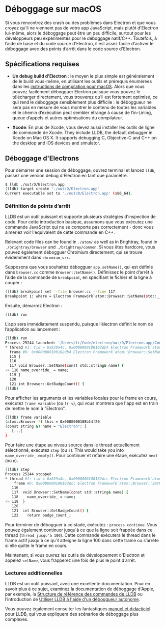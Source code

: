 # Déboggage sur macOS

Si vous rencontrez des crash ou des problèmes dans Electron et que vous croyez qu'il ne viennent pas de votre app JavaScript, mais plutôt d'Electron lui-même, alors le déboggage peut être un peu difficile, surtout pour les développeurs peu expérimentés pour le déboggage natif/C++. Toutefois, à l’aide de base et du code source d'Electron, il est assez facile d'activer le déboggage avec des points d’arrêt dans le code source d'Electron.

## Spécifications requises

* **Un debug build d'Electron** : le moyen le plus simple est généralement de le build vous-même, en utilisant les outils et prérequis énumérées dans les [instructions de compilation pour macOS](build-instructions-osx.md). Alors que vous pouvez facilement débogguer Electron puisque vous pouvez le télécharger directement, vous trouverez qu’il est fortement optimisé, ce qui rend le déboggage sensiblement plus difficile : le déboggueur ne sera pas en mesure de vous montrer le contenu de toutes les variables et le chemin d’exécution peut sembler étrange à cause de l’in-Lining, queue d’appels et autres optimisations du compilateur.

* **Xcode**: En plus de Xcode, vous devez aussi installer les outils de ligne de commande de Xcode. They include LLDB, the default debugger in Xcode on Mac OS X. It supports debugging C, Objective-C and C++ on the desktop and iOS devices and simulator.

## Déboggage d'Electrons

Pour démarrer une session de déboggage, ouvrez terminal et lancez `lldb`, passez une version debug d'Electron en tant que paramètre.

```bash
$ lldb ./out/D/Electron.app
(lldb) target create "./out/D/Electron.app"
Current executable set to './out/D/Electron.app' (x86_64).
```

### Définition de points d’arrêt

LLDB est un outil puissant et supporte plusieurs stratégies d'inspection de code. Pour cette introduction basique, assumons que vous exécutez une commande JavaScript qui ne se comporte pas correctement - donc vous aimeriez voir l'equivalent de cette commande en C++.

Relevant code files can be found in `./atom/` as well as in Brightray, found in `./brightray/browser` and `./brightray/common`. Si vous êtes hardcore, vous pouvez également débogguer Chromium directement, qui se trouve évidemment dans `chromium_src`.

Supposons que vous souhaitez débogguer `app.setName()`, qui est définie dans `browser.cc` comme `Browser::SetName()`. Définissez le point d’arrêt à l’aide de la commande de `breakpoint`, en spécifiant le fichier et la ligne à couper :

```bash
(lldb) breakpoint set --file browser.cc --line 117
Breakpoint 1: where = Electron Framework`atom::Browser::SetName(std::__1::basic_string<char, std::__1::char_traits<char>, std::__1::allocator<char> > const&) + 20 at browser.cc:118, address = 0x000000000015fdb4
```

Ensuite, démarrez Electron :

```bash
(lldb) run
```

L’app sera immédiatement suspendu, puisque l’électron définit le nom de l’application au lancement :

```bash
(lldb) run
Process 25244 launched: '/Users/fr/Code/electron/out/D/Electron.app/Contents/MacOS/Electron' (x86_64) Process 25244 stopped
* thread #1: tid = 0x839a4c, 0x0000000100162db4 Electron Framework`atom::Browser::SetName(this=0x0000000108b14f20, name="Electron") + 20 at browser.cc:118, queue = 'com.apple.main-thread', stop reason = breakpoint 1.1
  frame #0: 0x0000000100162db4 Electron Framework`atom::Browser::SetName(this=0x0000000108b14f20, name="Electron") + 20 at browser.cc:118 
  115 }
  116
  117 void Browser::SetName(const std::string& name) {
-> 118 name_override_ = name;
  119 }
  120
  121 int Browser::GetBadgeCount() { 
(lldb)
```

Pour afficher les arguments et les variables locales pour le frame en cours, exécutez `frame variable` (ou `fr v`), qui vous montrera que l'app est en train de mettre le nom à "Electron".

```bash
(lldb) frame variable 
(atom::Browser *) this = 0x0000000108b14f20 
(const string &) name = "Electron": {
   [...]
}
```

Pour faire une étape au niveau source dans le thread actuellement sélectionné, exécutez `step` (ou `s`). This would take you into `name_override_.empty()`. Pour continuer et refaire une étape, exécutez `next` (ou `n`).

```bash
(lldb) step
Process 25244 stopped
* thread #1: tid = 0x839a4c, 0x0000000100162dcc Electron Framework`atom::Browser::SetName(this=0x0000000108b14f20, name="Electron") + 44 at browser.cc:119, queue = 'com.apple.main-thread', stop reason = step in
    frame #0: 0x0000000100162dcc Electron Framework`atom::Browser::SetName(this=0x0000000108b14f20, name="Electron") + 44 at browser.cc:119
   116
   117  void Browser::SetName(const std::string& name) {
   118    name_override_ = name;
-> 119  }
   120
   121  int Browser::GetBadgeCount() {
   122    return badge_count_;
```

Pour terminer de débogguer à ce stade, exécutez : `process continue`. Vous pouvez également continuer jusqu'à ce que la ligne soit frappée dans ce thread (`thread jusqu'à 100`). Cette commande exécutera le thread dans le frame actif jusqu'à ce qu’il atteigne la ligne 100 dans cette trame ou s’arrête si elle quitte le frame en cours.

Maintenant, si vous ouvrez les outils de développement d'Electron et appelez `setName`, vous frapperez une fois de plus le point d’arrêt.

### Lectures additionnelles

LLDB est un outil puissant, avec une excellente documentation. Pour en savoir plus à ce sujet, examinez la documentation de déboggage d'Apple, par exemple, la [Structure de référence des commandes de LLDB](https://developer.apple.com/library/mac/documentation/IDEs/Conceptual/gdb_to_lldb_transition_guide/document/lldb-basics.html#//apple_ref/doc/uid/TP40012917-CH2-SW2) ou l’introduction de [Utiliser LLDB à l'aide d'un déboggueur autonome](https://developer.apple.com/library/mac/documentation/IDEs/Conceptual/gdb_to_lldb_transition_guide/document/lldb-terminal-workflow-tutorial.html).

Vous pouvez également consulter les fantastiques [manuel et didacticiel](http://lldb.llvm.org/tutorial.html) pour LLDB, qui vous expliquera des scénarios de déboggage plus complexes.